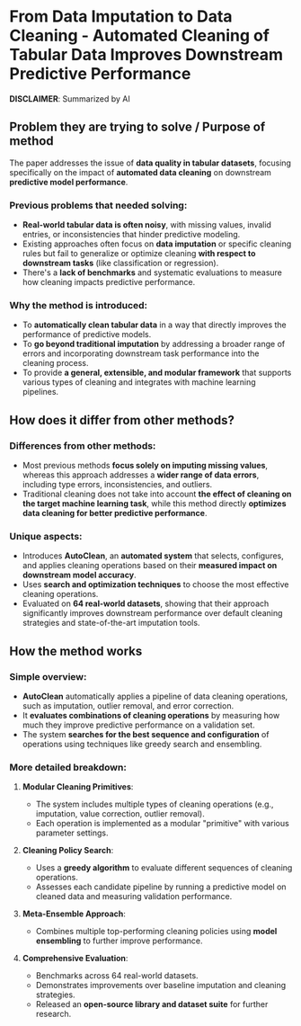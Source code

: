 # From Data Imputation to Data Cleaning - Automated Cleaning of Tabular Data Improves Downstream Predictive Performance

**DISCLAIMER**: Summarized by AI

## Problem they are trying to solve / Purpose of method

The paper addresses the issue of **data quality in tabular datasets**,
focusing specifically on the impact of **automated data cleaning** on downstream **predictive model performance**. 

### Previous problems that needed solving:

- **Real-world tabular data is often noisy**, with missing values, invalid entries, or inconsistencies that hinder predictive modeling.
- Existing approaches often focus on **data imputation** or
specific cleaning rules but fail to generalize or optimize cleaning **with respect to downstream tasks** (like classification or regression).
- There's a **lack of benchmarks** and systematic evaluations to measure how cleaning impacts predictive performance.

### Why the method is introduced:

- To **automatically clean tabular data** in a way that directly improves the performance of predictive models.
- To **go beyond traditional imputation** by addressing a broader range of errors and incorporating downstream task performance into the cleaning process.
- To provide **a general, extensible, and modular framework** that supports various types of cleaning and integrates with machine learning pipelines.

## How does it differ from other methods?

### Differences from other methods:

- Most previous methods **focus solely on imputing missing values**,
whereas this approach addresses a **wider range of data errors**,
including type errors, inconsistencies, and outliers.
- Traditional cleaning does not take into account **the effect of cleaning on the target machine learning task**,
while this method directly **optimizes data cleaning for better predictive performance**.

### Unique aspects:

- Introduces **AutoClean**, an **automated system** that selects, configures,
and applies cleaning operations based on their **measured impact on downstream model accuracy**.
- Uses **search and optimization techniques** to choose the most effective cleaning operations.
- Evaluated on **64 real-world datasets**, showing that their approach significantly improves downstream 
performance over default cleaning strategies and state-of-the-art imputation tools.

## How the method works

### Simple overview:

- **AutoClean** automatically applies a pipeline of data cleaning operations, such as imputation, outlier removal, and error correction.
- It **evaluates combinations of cleaning operations** by measuring how much they improve predictive performance on a validation set.
- The system **searches for the best sequence and configuration** of operations using techniques like greedy search and ensembling.

### More detailed breakdown:

1. **Modular Cleaning Primitives**:
   - The system includes multiple types of cleaning operations (e.g., imputation, value correction, outlier removal).
   - Each operation is implemented as a modular "primitive" with various parameter settings.

2. **Cleaning Policy Search**:
   - Uses a **greedy algorithm** to evaluate different sequences of cleaning operations.
   - Assesses each candidate pipeline by running a predictive model on cleaned data and measuring validation performance.

3. **Meta-Ensemble Approach**:
   - Combines multiple top-performing cleaning policies using **model ensembling** to further improve performance.

4. **Comprehensive Evaluation**:
   - Benchmarks across 64 real-world datasets.
   - Demonstrates improvements over baseline imputation and cleaning strategies.
   - Released an **open-source library and dataset suite** for further research.
